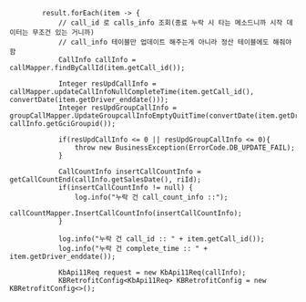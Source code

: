             result.forEach(item -> {
                // call_id 로 calls_info 조회(종료 누락 시 타는 메소드니까 시작 데이터는 무조건 있는 거니까)
                // call_info 테이블만 업데이트 해주는게 아니라 정산 테이블에도 해줘야함
                CallInfo callInfo = callMapper.findByCallId(item.getCall_id());

                Integer resUpdCallInfo = callMapper.updateCallInfoNullCompleteTime(item.getCall_id(), convertDate(item.getDriver_enddate()));
                Integer resUpdGroupCallInfo = groupCallMapper.UpdateGroupcallInfoEmptyQuitTime(convertDate(item.getDriver_enddate()), callInfo.getGciGroupid());

                if(resUpdCallInfo <= 0 || resUpdGroupCallInfo <= 0){
                    throw new BusinessException(ErrorCode.DB_UPDATE_FAIL);
                }

                CallCountInfo insertCallCountInfo = getCallCountEnd(callInfo.getSalesDate(), riId);
                if(insertCallCountInfo != null) {
                    log.info("누락 건 call_count_info ::");
                    callCountMapper.InsertCallCountInfo(insertCallCountInfo);
                }

                log.info("누락 건 call_id :: " + item.getCall_id());
                log.info("누락 건 complete_time :: " + item.getDriver_enddate());

                KbApi11Req request = new KbApi11Req(callInfo);
                KBRetrofitConfig<KbApi11Req> KBRetrofitConfig = new KBRetrofitConfig<>();
